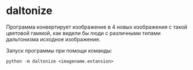 # daltonize

Программа конвертирует изображение в 4 новых изображения с такой цветовой гаммой, как видели бы люди с различными типами дальтонизма исходное изображение.

Запуск программы при помощи команды:

```
python -m daltonize <imagename.extansion>
```

